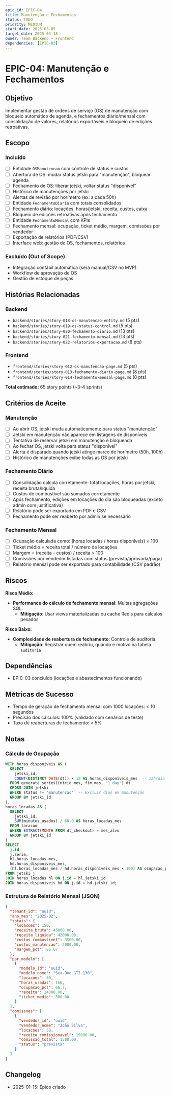 ```yaml
---
epic_id: EPIC-04
title: Manutenção e Fechamentos
status: TODO
priority: MEDIUM
start_date: 2025-03-05
target_date: 2025-03-18
owner: Team Backend + Frontend
dependencies: [EPIC-03]
---
```


# EPIC-04: Manutenção e Fechamentos

## Objetivo

Implementar gestão de ordens de serviço (OS) de manutenção com bloqueio automático de agenda, e fechamentos diário/mensal com consolidação de valores, relatórios exportáveis e bloqueio de edições retroativas.

## Escopo

### Incluído
- [ ] Entidade `OSManutencao` com controle de status e custos
- [ ] Abertura de OS: mudar status jetski para "manutenção", bloquear agenda
- [ ] Fechamento de OS: liberar jetski, voltar status "disponível"
- [ ] Histórico de manutenções por jetski
- [ ] Alertas de revisão por horímetro (ex: a cada 50h)
- [ ] Entidade `FechamentoDiario` com totais consolidados
- [ ] Fechamento diário: locações, horas/jetski, receita, custos, caixa
- [ ] Bloqueio de edições retroativas após fechamento
- [ ] Entidade `FechamentoMensal` com KPIs
- [ ] Fechamento mensal: ocupação, ticket médio, margem, comissões por vendedor
- [ ] Exportação de relatórios (PDF/CSV)
- [ ] Interface web: gestão de OS, fechamentos, relatórios

### Excluído (Out of Scope)
- Integração contábil automática (será manual/CSV no MVP)
- Workflow de aprovação de OS
- Gestão de estoque de peças

## Histórias Relacionadas

### Backend
- `backend/stories/story-018-os-manutencao-entity.md` (5 pts)
- `backend/stories/story-019-os-status-control.md` (5 pts)
- `backend/stories/story-020-fechamento-diario.md` (13 pts)
- `backend/stories/story-021-fechamento-mensal.md` (13 pts)
- `backend/stories/story-022-relatorios-exportacao.md` (8 pts)

### Frontend
- `frontend/stories/story-012-os-manutencao-page.md` (5 pts)
- `frontend/stories/story-013-fechamento-diario-page.md` (8 pts)
- `frontend/stories/story-014-fechamento-mensal-page.md` (8 pts)

**Total estimado:** 65 story points (~3-4 sprints)

## Critérios de Aceite

### Manutenção
- [ ] Ao abrir OS, jetski muda automaticamente para status "manutenção"
- [ ] Jetski em manutenção não aparece em listagens de disponíveis
- [ ] Tentativa de reservar jetski em manutenção é bloqueada
- [ ] Ao fechar OS, jetski volta para status "disponível"
- [ ] Alerta é disparado quando jetski atinge marco de horímetro (50h, 100h)
- [ ] Histórico de manutenções exibe todas as OS por jetski

### Fechamento Diário
- [ ] Consolidação calcula corretamente: total locações, horas por jetski, receita bruta/líquida
- [ ] Custos de combustível são somados corretamente
- [ ] Após fechamento, edições em locações do dia são bloqueadas (exceto admin com justificativa)
- [ ] Relatório pode ser exportado em PDF e CSV
- [ ] Fechamento pode ser reaberto por admin se necessário

### Fechamento Mensal
- [ ] Ocupação calculada como: (horas locadas / horas disponíveis) × 100
- [ ] Ticket médio = receita total / número de locações
- [ ] Margem = (receita - custos) / receita × 100
- [ ] Comissões por vendedor listadas com status (prevista/aprovada/paga)
- [ ] Relatório mensal pode ser exportado para contabilidade (CSV padrão)

## Riscos

**Risco Médio:**
- **Performance do cálculo de fechamento mensal**: Muitas agregações SQL.
  - **Mitigação**: Usar views materializadas ou cache Redis para cálculos pesados

**Risco Baixo:**
- **Complexidade de reabertura de fechamento**: Controle de auditoria.
  - **Mitigação**: Registrar quem reabriu, quando e motivo na tabela `auditoria`

## Dependências

- EPIC-03 concluído (locações e abastecimentos funcionando)

## Métricas de Sucesso

- Tempo de geração de fechamento mensal com 1000 locações: < 10 segundos
- Precisão dos cálculos: 100% (validado com cenários de teste)
- Taxa de reaberturas de fechamento: < 5%

## Notas

### Cálculo de Ocupação

```sql
WITH horas_disponiveis AS (
  SELECT
    jetski_id,
    COUNT(DISTINCT DATE(dt)) × 12 AS horas_disponiveis_mes  -- 12h/dia operação
  FROM generate_series(inicio_mes, fim_mes, '1 day') dt
  CROSS JOIN jetski
  WHERE status != 'manutencao'  -- Excluir dias em manutenção
  GROUP BY jetski_id
),
horas_locadas AS (
  SELECT
    jetski_id,
    SUM(minutos_usados) / 60.0 AS horas_locadas_mes
  FROM locacao
  WHERE EXTRACT(MONTH FROM dt_checkout) = mes_alvo
  GROUP BY jetski_id
)
SELECT
  j.id,
  j.serie,
  hl.horas_locadas_mes,
  hd.horas_disponiveis_mes,
  (hl.horas_locadas_mes / hd.horas_disponiveis_mes × 100) AS ocupacao_pct
FROM jetski j
JOIN horas_locadas hl ON j.id = hl.jetski_id
JOIN horas_disponiveis hd ON j.id = hd.jetski_id;
```

### Estrutura de Relatório Mensal (JSON)

```json
{
  "tenant_id": "uuid",
  "ano_mes": "2025-02",
  "totais": {
    "locacoes": 150,
    "receita_bruta": 45000.00,
    "receita_liquida": 42000.00,
    "custos_combustivel": 3500.00,
    "custos_manutencao": 2000.00,
    "margem_pct": 86.67
  },
  "por_modelo": [
    {
      "modelo_id": "uuid",
      "modelo_nome": "Sea-Doo GTI 130",
      "locacoes": 80,
      "horas_usadas": 160,
      "ocupacao_pct": 66.7,
      "receita": 24000.00,
      "ticket_medio": 300.00
    }
  ],
  "comissoes": [
    {
      "vendedor_id": "uuid",
      "vendedor_nome": "João Silva",
      "locacoes": 50,
      "receita_comissionavel": 15000.00,
      "comissao_total": 1500.00,
      "status": "prevista"
    }
  ]
}
```

## Changelog

- 2025-01-15: Épico criado
